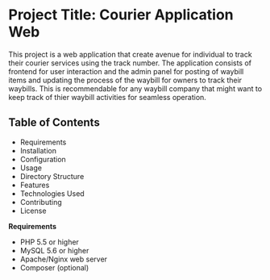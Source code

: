 <h1>Project Title: Courier Application Web</h1>
<p>This project is a web application that create avenue for individual to track their courier services using the track number. The application consists of frontend for user interaction and the admin panel for posting of waybill items and updating the process of the waybill for owners to track their waybills. This is recommendable for any waybill company that might want to keep track of thier waybill activities for seamless operation.
</p>

<h2>Table of Contents</h2>
<ul>
<li>Requirements</li>
<li>Installation</li>
<li>Configuration</li>
<li>Usage</li>
<li>Directory Structure</li>
<li>Features</li>
<li>Technologies Used</li>
<li>Contributing</li>
<li>License</li>
</ul>
<strong>Requirements</strong>
<ul>
<li> PHP 5.5 or higher</li>
<li>MySQL 5.6 or higher</li>
<li>Apache/Nginx web server</li>
<li>Composer (optional)</li>
</ul>
